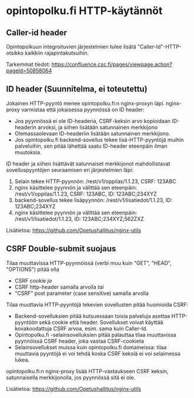 # opintopolku.fi HTTP-käytännöt

## Caller-id header

Opintopolkuun integroituvien järjestelmien tulee lisätä "Caller-Id"-HTTP-otsikko kaikkiin rajapintakutsuihin.

Tarkemmat tiedot: https://confluence.csc.fi/pages/viewpage.action?pageId=50858064

## ID header (Suunnitelma, ei toteutettu)

Jokainen HTTP-pyyntö menee opintopolku.fi:n nginx-proxyn läpi. nginx-proxy varmistaa että jokaisessa pyynnössä on ID header:
* Jos pyynnössä ei ole ID-headeria, CSRF-keksin arvo kopioidaan ID-headerin arvoksi, ja siihen lisätään satunnainen merkkijono
* Olemassaolevaan ID-headeriin lisätään satunnainen merkkijono.
* Jos opintopolku.fi backend-sovellus tekee lisä-HTTP-pyyntöjä muihin palveluihin, sen pitää lähettää saatu ID-header eteenpäin ilman muutoksia.

ID header ja siihen lisättävät satunnaiset merkkijonot mahdollistavat sovelluspyyntöjen seuraamisen eri järjestelmien läpi:

1. Selain tekee HTTP-pyynnön: /rest/v1/oppilas/1.1.23, CSRF: 123ABC
2. nginx käsittelee pyynnön ja välittää sen eteenpäin: /rest/v1/oppilas/1.1.23, CSRF: 123ABC, ID: 123ABC;234XYZ
3. backend-sovellus tekee lisäpyynnön: /rest/v1/lisatiedot/1.1.23, ID: 123ABC;234XYZ
4. nginx käsittelee pyynnön ja välittää sen eteenpäin: /rest/v1/lisatiedot/1.1.23, ID: 123ABC;234XYZ;562ZXZ

Lisätietoa: https://github.com/Opetushallitus/nginx-utils

## CSRF Double-submit suojaus

Tilaa muuttavissa HTTP-pyynnöissä (verbi muu kuin "GET", "HEAD", "OPTIONS") pitää olla
* CSRF cookie *ja*
* CSRF http-header samalla arvolla *tai*
* "CSRF" post parameter (case sensitive) samalla arvolla

Tilaa muuttavia HTTP-pyyntöjä tekevien sovellusten pitää huomioida CSRF:
* Backend-sovelluksien pitää kutsuessaan toisia palveluja asettaa HTTP-pyyntöön sekä cookie että header. Sovellukset voivat käyttää kovakoodattuja CSRF arvoa, esim. sama kuin Caller-Id.
* Opintopolku.fi -selainsovelluksien pitää palauttaa tilaa muuttavissa pyynnöissä CSRF header, joka vastaa CSRF-cookieta
* Selainsovellukset muissa kuin opintopolku.fi domaineissa: tilaa muuttavia pyyntöjä ei voi tehdä koska CSRF keksiä ei voi selaimessa lukea.

opintopolku.fi:n nginx-proxy lisää HTTP-vastaukseen CSRF keksin, satunnaisella merkkijonolla, jos pyynnössä sitä ei ole.

Lisätietoa: https://github.com/Opetushallitus/nginx-utils

